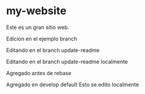 # my-website

Este es un gran sitio web.

Edicion en el ejemplo branch

Editando en el branch update-readme

Editando en el branch update-readme localmente

Agregado antes de rebase




Agregado en develop default
Esto se edito localmente

